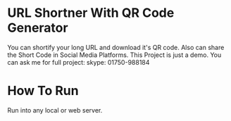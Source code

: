 # URL Shortner With QR Code Generator

You can shortify your long URL and download it's QR code.  Also can share the Short Code in Social Media Platforms.
This Project is just a demo. You can ask me for full project: skype: 01750-988184

# How To Run

Run into any local or web server.
